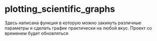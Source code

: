 # plotting_scientific_graphs
Здесь написана функция в которую можно закинуть различные параметры и сделать график практически на любой вкус. Проект со временем будет обновляться

